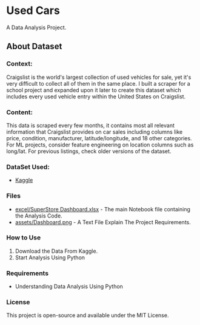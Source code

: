 # Used Cars
A Data Analysis Project.

## About Dataset
### Context:

Craigslist is the world's largest collection of used vehicles for sale, yet it's very difficult to collect all of them in the same place. I built a scraper for a school project and expanded upon it later to create this dataset which includes every used vehicle entry within the United States on Craigslist.

### Content:

This data is scraped every few months, it contains most all relevant information that Craigslist provides on car sales including columns like price, condition, manufacturer, latitude/longitude, and 18 other categories. For ML projects, consider feature engineering on location columns such as long/lat. For previous listings, check older versions of the dataset.

### DataSet Used:
- <a href="[https://www.kaggle.com/datasets/vivek468/superstore-dataset-final](https://www.kaggle.com/datasets/austinreese/craigslist-carstrucks-data/data)">Kaggle</a>

### Files
- [excel/SuperStore Dashboard.xlsx](https://www.kaggle.com/datasets/austinreese/craigslist-carstrucks-data/data) - The main Notebook file containing the Analysis Code.
- [assets/Dashboard.png](https://www.kaggle.com/datasets/austinreese/craigslist-carstrucks-data/data) - A Text File Explain The Project Requirements.

### How to Use
1. Download the Data From Kaggle.
2. Start Analysis Using Python

### Requirements
- Understanding Data Analysis Using Python

### License
This project is open-source and available under the MIT License.








